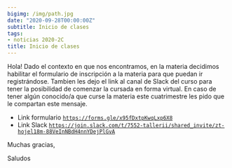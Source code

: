```yaml
---
bigimg: /img/path.jpg
date: "2020-09-28T00:00:00Z"
subtitle: Inicio de clases
tags:
- noticias 2020-2C
title: Inicio de clases
---
```

Hola!
Dado el contexto en que nos encontramos, en la materia decidimos habilitar el formulario de inscripción a la materia para que puedan ir registrándose. Tambien les dejo el link al canal de Slack del curso para tener la posibilidad de comenzar la cursada en forma virtual.
En caso de tener algún conocido/a que curse la materia este cuatrimestre les pido que le compartan este mensaje.

- Link formulario [`https://forms.gle/x95fDxtpKwqLxp6X8`](https://forms.gle/x95fDxtpKwqLxp6X8)
- Link Slack [`https://join.slack.com/t/7552-tallerii/shared_invite/zt-hojel18m-88VeInNBdH4nnYDejPlGvA`](https://join.slack.com/t/7552-tallerii/shared_invite/zt-hojel18m-88VeInNBdH4nnYDejPlGvA)

Muchas gracias,

Saludos
